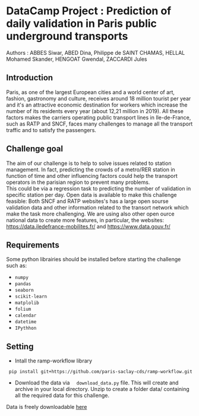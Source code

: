 # DataCamp Project : Prediction of daily validation in Paris public underground transports
Authors : ABBES Siwar, ABED Dina, Philippe de SAINT CHAMAS, HELLAL Mohamed Skander, HENGOAT Gwendal, ZACCARDI Jules 


## Introduction 

Paris, as one of the largest European cities and a world center of art, fashion, gastronomy and culture, receives  around 18 million tourist per year and it's an attractive economic destination for workers which increase the number of its residents every year (about 12,21 million in 2019). 
All these factors makes the carriers operating public transport lines in Ile-de-France, such as RATP and SNCF, faces many challenges to manage all the transport traffic and to satisfy the passengers. 

## Challenge goal
The aim of our challenge is to help to solve issues related to station management. In fact, predicting the crowds of a metro/RER station in function of time and other influencing factors could help the transport operators in the parisian region to prevent many problems.  
This could be via a regression task to predicting the number of validation in specific station per day.
Open data is available to make this challenge feasible: Both SNCF and RATP websites's has a large open sourse validation data and other information related to the transort network which make the task more challenging. We are using also other open ource national data to create more features, in particular, the websites: https://data.iledefrance-mobilites.fr/ and https://www.data.gouv.fr/

## Requirements
Some python librairies should be installed before starting the challenge such as: 
- `numpy`
- `pandas`
- `seaborn`
- `scikit-learn`
- `matplolib`
- `folium`
- `calendar`
- `datetime`
- `IPythhon`

## Setting
- Intall the ramp-workflow library

``` pip install git+https://github.com/paris-saclay-cds/ramp-workflow.git```
- Download the data via ```  download_data.py```  file. This will create and archive in your local directory. Unzip to create a folder data/ containing all the required data for this challenge. 

Data is freely downloadable <a href="https://drive.google.com/open?id=1jHVkvRu-G37tBuE6IFp-y0gi7d3hUm7E">
here  </a>

